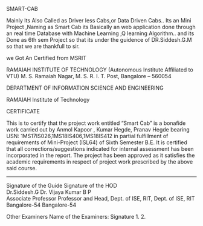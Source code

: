SMART-CAB


Mainly Its Also Called as Driver less Cabs,or Data Driven Cabs..
Its an Mini Project ,Naming as Smart Cab its Basically an web application done through an real time Database with Machine Learning ,Q learning Algorithm..
and its Done as 6th sem Project so that its under the guidence of DR.Siddesh.G.M so  that we are thankfull to sir.


we Got An Certified from MSRIT


RAMAIAH INSTITUTE OF TECHNOLOGY
(Autonomous Institute Affiliated to VTU)
M. S. Ramaiah Nagar, M. S. R. I. T. Post, Bangalore – 560054

DEPARTMENT OF INFORMATION SCIENCE AND ENGINEERING




 RAMAIAH
  Institute of Technology




CERTIFICATE

This is to certify that the project work entitled “Smart Cab” is a bonafide work carried out by Anmol Kapoor , Kumar Hegde, Pranav Hegde bearing      
USN: 1MS17IS026,1MS18IS406,1MS18IS412 in partial fulfillment of requirements of Mini-Project (ISL64) of Sixth Semester B.E. It is certified that all corrections/suggestions indicated for internal assessment has been incorporated in the report. The project has been approved as it satisfies the academic requirements in respect of project work prescribed by the above said course.

_________________________            					              _________________________              
Signature of the Guide               					Signature of the HOD                   
Dr.Siddesh.G					                                         Dr. Vijaya Kumar B P                
Associate Professor                            					Professor and Head,                   Dept. of ISE, RIT,                  	     					Dept. of ISE, RIT                           Bangalore-54             							Bangalore-54                                     

Other Examiners
Name of the Examiners:	                                                                   Signature
1. 
2.

